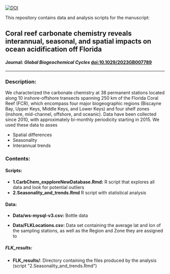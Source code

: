 [![DOI](https://zenodo.org/badge/DOI/10.5281/zenodo.10052146.svg)](https://doi.org/10.5281/zenodo.10052146)

This repository contains data and analysis scripts for the manuscript:

## Coral reef carbonate chemistry reveals interannual, seasonal, and spatial impacts on ocean acidification off Florida
#### Journal: _Global Biogeochemical Cycles_ [doi:10.1029/2023GB007789](http://dx.doi.org/10.1029/2023GB007789)  

-----

### Description:
We characterized the carbonate chemistry at 38 permanent stations located along 10 inshore-offshore transects spanning 250 km of the Florida Coral Reef (FCR), 
which encompass four major biogeographic regions (Biscayne Bay, Upper Keys, Middle Keys, and Lower Keys) and four shelf zones (inshore, mid-channel, offshore, and oceanic). 
Data have been collected since 2010, with approximately bi-monthly periodicity starting in 2015. We used these data to asses

* Spatial differences
* Seasonality
* Interannual trends

### Contents:
#### Scripts:
* **1.CarbChem_expploreNewDatabase.Rmd:** R script that explores all data and look for potential outliers
* **2.Seasonality_and_trends.Rmd** R script with statistical analysis 


#### Data:
* **Data/ws-mysql-v3.csv:** Bottle data 

* **Data/FLKLocations.csv:** Data set containing the average lat and lon of the sampling stations, as well as the Region and Zone they are assigned to

##### FLK_results:
* **FLK_results/**: Directory containing the files produced by the analysis (script "2.Seasonality_and_trends.Rmd")


